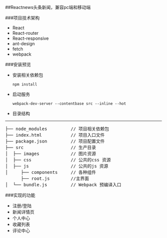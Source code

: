 ##Reactnews头条新闻，兼容pc端和移动端

###项目技术架构
* React
* React-router
* React-responsive
* ant-design
* fetch
* webpack

###安装预览

* 安装相关依赖包
  ```
  npm install
  ```

  
* 启动服务

  ```
  webpack-dev-server --contentbase src --inline --hot
  ```

* 目录结构
***
<pre>
├── node_modules         // 项目相关依赖包
├── index.html           // 项目入口文件
├── package.json         // 项目配置文件
├── src                  // 生产目录
│  ├── images            // 图片资源
│  ├── css               // 公共的css 资源
│  ├── js                // 公共的js 资源
│     ├── components     // 各种组件
      ├── root.js        //主界面
│  └── bundle.js         // Webpack 预编译入口
</pre>


###实现的功能
* 注册/登陆
* 新闻详情页
* 个人中心
* 收藏列表
* 评论中心